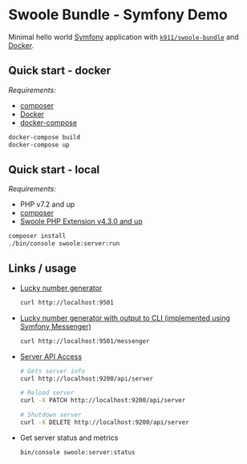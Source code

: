 # Swoole Bundle - Symfony Demo

Minimal hello world [Symfony](https://symfony.com/) application with [`k911/swoole-bundle`](https://github.com/k911/swoole-bundle) and [Docker](https://docs.docker.com/get-started/).

## Quick start - docker

*Requirements:*

- [composer](https://getcomposer.org/doc/00-intro.md#installation-linux-unix-macos)
- [Docker](https://docs.docker.com/install/)
- [docker-compose](https://docs.docker.com/compose/install/)

```bash
docker-compose build
docker-compose up
```

## Quick start - local

*Requirements:*

- PHP v7.2 and up
- [composer](https://getcomposer.org/doc/00-intro.md#installation-linux-unix-macos)
- [Swoole PHP Extension v4.3.0 and up](https://github.com/swoole/swoole-src)

```bash
composer install
./bin/console swoole:server:run
```

## Links / usage

- [Lucky number generator](http://localhost:9501)

    ```sh
    curl http://localhost:9501
    ```

- [Lucky number generator with output to CLI (implemented using Symfony Messenger)](http://localhost:9501/messenger)

    ```sh
    curl http://localhost:9501/messenger
    ```
- [Server API Access](localhost:9200/api/server)

    ```sh
    # Gets server info
    curl http://localhost:9200/api/server
    
    # Reload server
    curl -X PATCH http://localhost:9200/api/server
    
    # Shutdown server
    curl -X DELETE http://localhost:9200/api/server
    ```
    
- Get server status and metrics

    ```sh
    bin/console swoole:server:status
    ```
